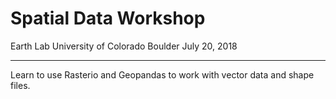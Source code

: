 # Spatial Data Workshop
Earth Lab
University of Colorado Boulder
July 20, 2018

***
Learn to use Rasterio and Geopandas to work with vector data and shape files.
